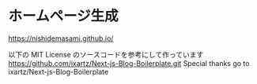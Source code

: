 # ホームページ生成

<https://nishidemasami.github.io/>

以下の MIT License のソースコードを参考にして作っています
<https://github.com/ixartz/Next-js-Blog-Boilerplate.git>
Special thanks go to ixartz/Next-js-Blog-Boilerplate
